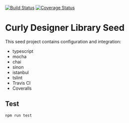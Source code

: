 [![Build Status](https://travis-ci.org/curlydesigner/cd-library-seed.svg?branch=master)](https://travis-ci.org/curlydesigner/cd-library-seed) [![Coverage Status](https://coveralls.io/repos/github/curlydesigner/cd-library-seed/badge.svg)](https://coveralls.io/github/curlydesigner/cd-library-seed)
# Curly Designer Library Seed
This seed project contains configuration and integration:

- typescript
- mocha
- chai
- sinon
- istanbul
- tslint
- Travis CI
- Coveralls
## Test
```sh
npm run test
```
